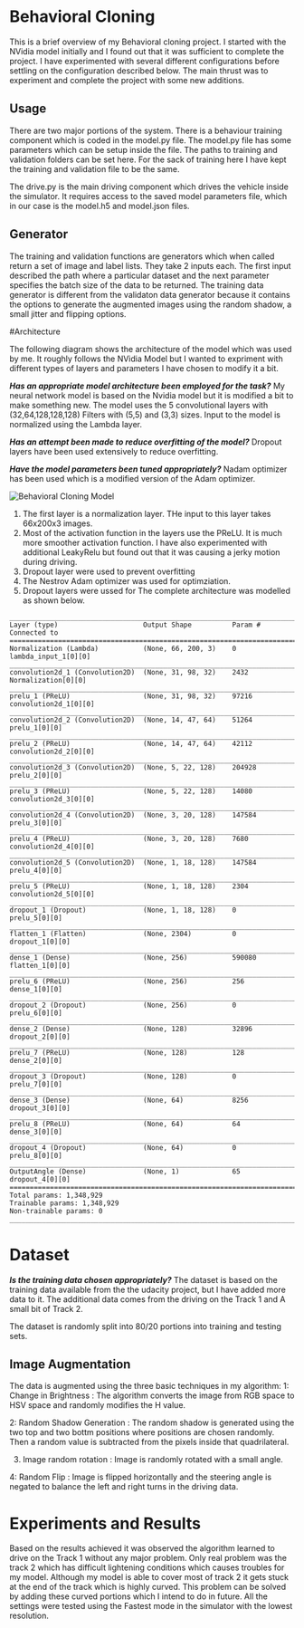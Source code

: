# Behavioral Cloning
This is a brief overview of my Behavioral cloning project. I started with the NVidia model initially and I found out
that it was sufficient to complete the project. I have experimented with several different configurations
before settling on the configuration described below. The main thrust was to experiment and complete
the project with some new additions.

## Usage
There are two major portions of the system. There is a behaviour training component which is coded
in the model.py file. The model.py file has some parameters which can be setup inside the file. 
The paths to training and validation folders can be set here. For the  sack of training here I have kept
the training and validation file to be the same. 

The drive.py is the main  driving component which drives the vehicle inside the simulator. It requires
access to the saved model parameters file, which in our case is the model.h5 and model.json files.



## Generator
The training and validation functions are generators which when called return a set of image and label lists. 
They take 2 inputs each. The first input described the path where a particular dataset and the next parameter specifies the
batch size of the data to be returned. 
The training data generator is different from the validaton data generator because it contains the options to generate the 
augmented images using the random shadow, a small jitter and flipping options.



#Architecture

The following diagram shows the architecture of the model which was used by me. It roughly follows the NVidia Model 
but I wanted to expriment with different types of layers and parameters I have chosen to modify it a bit. 

**_Has an appropriate model architecture been employed for the task?_**
My neural network model is based on the Nvidia model but it is modified a bit to make something new. The model uses the 
5 convolutional layers with (32,64,128,128,128) Filters with (5,5) and (3,3) sizes. Input to the model is normalized using the 
Lambda layer.

**_Has an attempt been made to reduce overfitting of the model?_**
Dropout layers have been used extensively to reduce overfitting.

**_Have the model parameters been tuned appropriately?_**
Nadam optimizer has been used which is a modified version of the Adam optimizer.



![Behavioral Cloning Model ](model.png "Behavioral Cloning Model")

1. The first layer is a normalization layer. THe input to this layer takes 66x200x3 images.
2. Most of the activation function in the layers use the PReLU. It is much more smoother activation function. I have also experimented with additional LeakyRelu but found out that it was causing a jerky motion during driving.
3. Dropout layer were used to prevent overfitting
4. The Nestrov Adam optimizer was used for optimziation.
5. Dropout layers were ussed for 
The complete architecture was modelled as shown below.
```
____________________________________________________________________________________________________
Layer (type)                     Output Shape          Param #     Connected to                     
====================================================================================================
Normalization (Lambda)           (None, 66, 200, 3)    0           lambda_input_1[0][0]             
____________________________________________________________________________________________________
convolution2d_1 (Convolution2D)  (None, 31, 98, 32)    2432        Normalization[0][0]              
____________________________________________________________________________________________________
prelu_1 (PReLU)                  (None, 31, 98, 32)    97216       convolution2d_1[0][0]            
____________________________________________________________________________________________________
convolution2d_2 (Convolution2D)  (None, 14, 47, 64)    51264       prelu_1[0][0]                    
____________________________________________________________________________________________________
prelu_2 (PReLU)                  (None, 14, 47, 64)    42112       convolution2d_2[0][0]            
____________________________________________________________________________________________________
convolution2d_3 (Convolution2D)  (None, 5, 22, 128)    204928      prelu_2[0][0]                    
____________________________________________________________________________________________________
prelu_3 (PReLU)                  (None, 5, 22, 128)    14080       convolution2d_3[0][0]            
____________________________________________________________________________________________________
convolution2d_4 (Convolution2D)  (None, 3, 20, 128)    147584      prelu_3[0][0]                    
____________________________________________________________________________________________________
prelu_4 (PReLU)                  (None, 3, 20, 128)    7680        convolution2d_4[0][0]            
____________________________________________________________________________________________________
convolution2d_5 (Convolution2D)  (None, 1, 18, 128)    147584      prelu_4[0][0]                    
____________________________________________________________________________________________________
prelu_5 (PReLU)                  (None, 1, 18, 128)    2304        convolution2d_5[0][0]            
____________________________________________________________________________________________________
dropout_1 (Dropout)              (None, 1, 18, 128)    0           prelu_5[0][0]                    
____________________________________________________________________________________________________
flatten_1 (Flatten)              (None, 2304)          0           dropout_1[0][0]                  
____________________________________________________________________________________________________
dense_1 (Dense)                  (None, 256)           590080      flatten_1[0][0]                  
____________________________________________________________________________________________________
prelu_6 (PReLU)                  (None, 256)           256         dense_1[0][0]                    
____________________________________________________________________________________________________
dropout_2 (Dropout)              (None, 256)           0           prelu_6[0][0]                    
____________________________________________________________________________________________________
dense_2 (Dense)                  (None, 128)           32896       dropout_2[0][0]                  
____________________________________________________________________________________________________
prelu_7 (PReLU)                  (None, 128)           128         dense_2[0][0]                    
____________________________________________________________________________________________________
dropout_3 (Dropout)              (None, 128)           0           prelu_7[0][0]                    
____________________________________________________________________________________________________
dense_3 (Dense)                  (None, 64)            8256        dropout_3[0][0]                  
____________________________________________________________________________________________________
prelu_8 (PReLU)                  (None, 64)            64          dense_3[0][0]                    
____________________________________________________________________________________________________
dropout_4 (Dropout)              (None, 64)            0           prelu_8[0][0]                    
____________________________________________________________________________________________________
OutputAngle (Dense)              (None, 1)             65          dropout_4[0][0]                  
====================================================================================================
Total params: 1,348,929
Trainable params: 1,348,929
Non-trainable params: 0
____________________________________________________________________________________________________
```
# Dataset
**_Is the training data chosen appropriately?_**
The dataset is based on the training data available from the the udacity project, but I have added more data to it.
The additional data comes from the driving on the Track 1 and A small bit of Track 2.

The dataset is randomly split into 80/20 portions into training and testing sets. 

## Image Augmentation
The data is augmented using the three basic techniques in my algorithm:
1: Change in Brightness : The algorithm converts the image from RGB space to HSV space and
 randomly modifies the H value.

2: Random Shadow Generation : The random shadow is generated using the two top and two bottm positions where 
positions are chosen randomly. Then a random value is subtracted from the pixels inside that quadrilateral.

3. Image random rotation : Image is randomly rotated with a small angle.

4: Random Flip : Image is flipped horizontally and the steering angle is negated to balance the left and right turns in
the driving data.


# Experiments and Results
Based on the results achieved it was observed the algorithm learned to drive on the Track 1 
without any major problem. Only real problem was the track 2 which has difficult lightening conditions which
causes troubles for my model. Although my model is able to cover most of track 2 it gets stuck at the end of 
the track which is highly curved. This problem can be solved by adding these curved portions which I intend 
to do in future.
All the settings were tested using the Fastest mode in the simulator with the lowest resolution.

